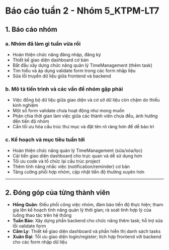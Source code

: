 # **Báo cáo tuần 2 - Nhóm 5_KTPM-LT7**

## **1. Báo cáo nhóm**

### a. **Nhóm đã làm gì tuần vừa rồi**

* Hoàn thiện chức năng đăng nhập, đăng ký
* Thiết kế giao diện dashboard cơ bản
* Bắt đầu xây dựng chức năng quản lý TimeManagement (thêm task)
* Tìm hiểu và áp dụng validate form trong các form nhập liệu
* Sửa lỗi truyền dữ liệu giữa frontend và backend

### b. **Mô tả tiến trình và các vấn đề nhóm gặp phải**

* Việc đồng bộ dữ liệu giữa giao diện và cơ sở dữ liệu còn chậm do thiếu kinh nghiệm
* Một số form validate chưa hoạt động như mong muốn
* Phân chia thời gian làm việc giữa các thành viên chưa đều, ảnh hưởng đến tiến độ nhóm
* Cần tối ưu hóa cấu trúc thư mục và đặt tên rõ ràng hơn để dễ bảo trì

### c. **Kế hoạch và mục tiêu tuần tới**

* Hoàn thiện chức năng quản lý TimeManagement (sửa/xóa/lọc)
* Cải tiến giao diện dashboard cho trực quan và dễ sử dụng hơn
* Tối ưu code và tổ chức lại cấu trúc project
* Thêm tính năng nhắc việc (notification/reminder) cơ bản
* Tăng cường phối hợp nhóm, cập nhật tiến độ thường xuyên hơn

---

## **2. Đóng góp của từng thành viên**

* **Hồng Quân**: Điều phối công việc nhóm, đảm bảo tiến độ thực hiện; tham gia lên kế hoạch tính năng quản lý thời gian; rà soát tính hợp lý của luồng thao tác trên hệ thống
* **Tuấn Bảo**: Xây dựng phần backend cho chức năng thêm task; hỗ trợ sửa lỗi validate form
* **Cẩm Ly**: Thiết kế giao diện dashboard và phần hiển thị danh sách tasks
* **Xuân Đại**: Tối ưu giao diện login/register; tích hợp frontend với backend cho các form nhập dữ liệu

